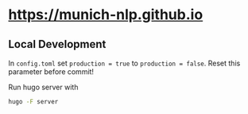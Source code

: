 # https://munich-nlp.github.io

## Local Development

In `config.toml` set `production = true` to `production = false`. Reset this parameter before commit!

Run hugo server with
```bash
hugo -F server
```
